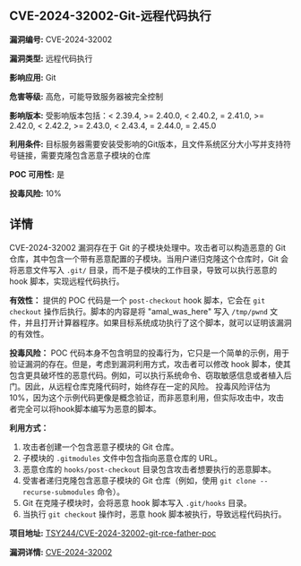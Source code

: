 ## CVE-2024-32002-Git-远程代码执行

**漏洞编号:** CVE-2024-32002

**漏洞类型:** 远程代码执行

**影响应用:** Git

**危害等级:** 高危，可能导致服务器被完全控制

**影响版本:** 受影响版本包括：< 2.39.4, >= 2.40.0, < 2.40.2, = 2.41.0, >= 2.42.0, < 2.42.2, >= 2.43.0, < 2.43.4, = 2.44.0, = 2.45.0

**利用条件:** 目标服务器需要安装受影响的Git版本，且文件系统区分大小写并支持符号链接，需要克隆包含恶意子模块的仓库

**POC 可用性:** 是

**投毒风险:** 10%

## 详情

CVE-2024-32002 漏洞存在于 Git 的子模块处理中。攻击者可以构造恶意的 Git 仓库，其中包含一个带有恶意配置的子模块。当用户递归克隆这个仓库时，Git 会将恶意文件写入 `.git/` 目录，而不是子模块的工作目录，导致可以执行恶意的 hook 脚本，实现远程代码执行。

**有效性：**
提供的 POC 代码是一个 `post-checkout` hook 脚本，它会在 `git checkout` 操作后执行。脚本的内容是将 "amal_was_here" 写入 `/tmp/pwnd` 文件，并且打开计算器程序。如果目标系统成功执行了这个脚本，就可以证明该漏洞的有效性。

**投毒风险：**
POC 代码本身不包含明显的投毒行为，它只是一个简单的示例，用于验证漏洞的存在。但是，考虑到漏洞利用方式，攻击者可以修改 hook 脚本，使其包含更具破坏性的恶意代码。例如，可以执行系统命令、窃取敏感信息或者植入后门。因此，从远程仓库克隆代码时，始终存在一定的风险。
投毒风险评估为 10%，因为这个示例代码更像是概念验证，而非恶意利用，但实际攻击中，攻击者完全可以将hook脚本编写为恶意的脚本。

**利用方式：**
1.  攻击者创建一个包含恶意子模块的 Git 仓库。
2.  子模块的 `.gitmodules` 文件中包含指向恶意仓库的 URL。
3.  恶意仓库的 `hooks/post-checkout` 目录包含攻击者想要执行的恶意脚本。
4.  受害者递归克隆包含恶意子模块的 Git 仓库（例如，使用 `git clone --recurse-submodules` 命令）。
5.  Git 在克隆子模块时，会将恶意 hook 脚本写入 `.git/hooks` 目录。
6.  当执行 `git checkout` 操作时，恶意 hook 脚本被执行，导致远程代码执行。

**项目地址:** [TSY244/CVE-2024-32002-git-rce-father-poc](https://github.com/TSY244/CVE-2024-32002-git-rce-father-poc)

**漏洞详情:** [CVE-2024-32002](https://nvd.nist.gov/vuln/detail/CVE-2024-32002)